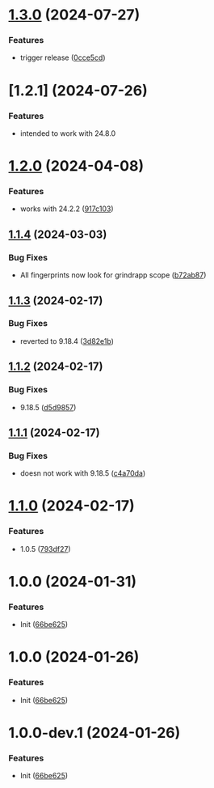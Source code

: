 # [1.3.0](https://github.com/hehe-i-code-now/revanced-patches-grindr/compare/v1.2.1...v1.3.0) (2024-07-27)


### Features

* trigger release ([0cce5cd](https://github.com/hehe-i-code-now/revanced-patches-grindr/commit/0cce5cd95dfdbfc20da6a3dd04676f27c8b65ba5))

# [1.2.1] (2024-07-26)


### Features

* intended to work with 24.8.0

# [1.2.0](https://github.com/Slenderman00/revanced-patches-grindr/compare/v1.1.4...v1.2.0) (2024-04-08)


### Features

* works with 24.2.2 ([917c103](https://github.com/Slenderman00/revanced-patches-grindr/commit/917c103be32acfe4b9315d30d6e52d51b916d693))

## [1.1.4](https://github.com/Slenderman00/revanced-patches-grindr/compare/v1.1.3...v1.1.4) (2024-03-03)


### Bug Fixes

* All fingerprints now look for grindrapp scope ([b72ab87](https://github.com/Slenderman00/revanced-patches-grindr/commit/b72ab87cd891874d077758df5edcb633d742a46f))

## [1.1.3](https://github.com/Slenderman00/revanced-patches-grindr/compare/v1.1.2...v1.1.3) (2024-02-17)


### Bug Fixes

* reverted to 9.18.4 ([3d82e1b](https://github.com/Slenderman00/revanced-patches-grindr/commit/3d82e1bf4001a748c3737672494c60559850a553))

## [1.1.2](https://github.com/Slenderman00/revanced-patches-grindr/compare/v1.1.1...v1.1.2) (2024-02-17)


### Bug Fixes

* 9.18.5 ([d5d9857](https://github.com/Slenderman00/revanced-patches-grindr/commit/d5d985737817c969a28fdb5bf90aed61bc2a6578))

## [1.1.1](https://github.com/Slenderman00/revanced-patches-grindr/compare/v1.1.0...v1.1.1) (2024-02-17)


### Bug Fixes

* doesn not work with 9.18.5 ([c4a70da](https://github.com/Slenderman00/revanced-patches-grindr/commit/c4a70da652fc2d92c98aa6adb962c9184576b4f6))

# [1.1.0](https://github.com/Slenderman00/revanced-patches-grindr/compare/v1.0.0...v1.1.0) (2024-02-17)


### Features

* 1.0.5 ([793df27](https://github.com/Slenderman00/revanced-patches-grindr/commit/793df27b95a6ca3e0c17c7ecf0c9881132b5ed75))

# 1.0.0 (2024-01-31)


### Features

* Init ([66be625](https://github.com/Slenderman00/revanced-patches-grindr/commit/66be625f25ee2d678dac62a5bf4daa631284f8f6))

# 1.0.0 (2024-01-26)


### Features

* Init ([66be625](https://github.com/ReVanced/revanced-patches-template/commit/66be625f25ee2d678dac62a5bf4daa631284f8f6))

# 1.0.0-dev.1 (2024-01-26)


### Features

* Init ([66be625](https://github.com/ReVanced/revanced-patches-template/commit/66be625f25ee2d678dac62a5bf4daa631284f8f6))
